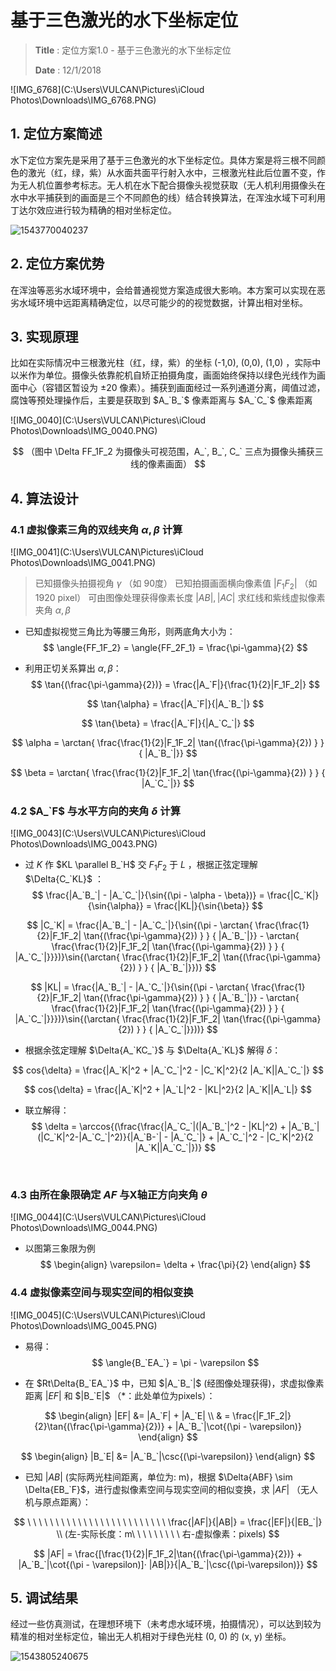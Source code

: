 # 基于三色激光的水下坐标定位
> **Title** : 定位方案1.0 - 基于三色激光的水下坐标定位
>
> **Date** : 12/1/2018

![IMG_6768](C:\Users\VULCAN\Pictures\iCloud Photos\Downloads\IMG_6768.PNG)






## 1. 定位方案简述
水下定位方案先是采用了基于三色激光的水下坐标定位。具体方案是将三根不同颜色的激光（红，绿，紫）从水面共面平行射入水中，三根激光柱此后位置不变，作为无人机位置参考标志。无人机在水下配合摄像头视觉获取（无人机利用摄像头在水中水平捕获到的画面是三个不同颜色的线）结合转换算法，在浑浊水域下可利用丁达尔效应进行较为精确的相对坐标定位。

![1543770040237](C:\Users\VULCAN\AppData\Roaming\Typora\typora-user-images\1543770040237.png)







## 2. 定位方案优势

在浑浊等恶劣水域环境中，会给普通视觉方案造成很大影响。本方案可以实现在恶劣水域环境中远距离精确定位，以尽可能少的的视觉数据，计算出相对坐标。






## 3. 实现原理
比如在实际情况中三根激光柱（红，绿，紫）的坐标 (-1,0), (0,0), (1,0) ，实际中以米作为单位。摄像头依靠舵机自矫正拍摄角度，画面始终保持以绿色光线作为画面中心（容错区暂设为 $\pm 20$ 像素）。捕获到画面经过一系列通道分离，阈值过滤，腐蚀等预处理操作后，主要是获取到 $A_`B_`$ 像素距离与 $A_`C_`​$ 像素距离



![IMG_0040](C:\Users\VULCAN\Pictures\iCloud Photos\Downloads\IMG_0040.PNG)


$$
（图中 \Delta FF_1F_2 为摄像头可视范围，A_`, B_`, C_` 三点为摄像头捕获三线的像素画面）
$$





## 4. 算法设计
### 4.1     虚拟像素三角的双线夹角 $\alpha, \beta$ 计算

![IMG_0041](C:\Users\VULCAN\Pictures\iCloud Photos\Downloads\IMG_0041.PNG)
> 已知摄像头拍摄视角 $\gamma$ （如 90度）
> 已知拍摄画面横向像素值 $|F_1F_2|$ （如 1920 pixel）
> 可由图像处理获得像素长度 $|AB|, |AC|$
> 求红线和紫线虚拟像素夹角 $\alpha, \beta​$ 



* 已知虚拟视觉三角比为等腰三角形，则两底角大小为：
    $$
    \angle{FF_1F_2} = \angle{FF_2F_1} = \frac{\pi-\gamma}{2}
    $$

* 利用正切关系算出 $\alpha, \beta$：
    $$
    \tan{(\frac{\pi-\gamma}{2})} = \frac{|A_`F|}{\frac{1}{2}|F_1F_2|}
    $$

    $$
    \tan{\alpha} = \frac{|A_`F|}{|A_`B_`|}
    $$





$$
\tan{\beta} = \frac{|A_`F|}{|A_`C_`|}
$$

$$
\alpha = \arctan{   \frac{\frac{1}{2}|F_1F_2|    \tan{(\frac{\pi-\gamma}{2})  } } { |A_`B_`|}}
$$

$$
\beta = \arctan{   \frac{\frac{1}{2}|F_1F_2|    \tan{\frac{(\pi-\gamma}{2})  } } { |A_`C_`|}}
$$





### 4.2 $A_`F$ 与水平方向的夹角 $\delta$ 计算


![IMG_0043](C:\Users\VULCAN\Pictures\iCloud Photos\Downloads\IMG_0043.PNG)


* 过 $K$ 作 $KL \parallel B_`H$ 交 $F_1F_2$ 于 $L$ ，根据正弦定理解 $\Delta{C_`KL}$ ：
    $$
    \frac{|A_`B_`| - |A_`C_`|}{\sin{(\pi - \alpha - \beta})} = \frac{|C_`K|}{\sin{\alpha}} = \frac{|KL|}{\sin{\beta}}
    $$




$$
|C_`K| = \frac{|A_`B_`| - |A_`C_`|}{\sin{(\pi - \arctan{   \frac{\frac{1}{2}|F_1F_2|    \tan{(\frac{\pi-\gamma}{2})  } } { |A_`B_`|}} - \arctan{   \frac{\frac{1}{2}|F_1F_2|    \tan{\frac{(\pi-\gamma}{2})  } } { |A_`C_`|}}})}\sin{(\arctan{   \frac{\frac{1}{2}|F_1F_2|    \tan{(\frac{\pi-\gamma}{2})  } } { |A_`B_`|}})}
$$

$$
|KL| = \frac{|A_`B_`| - |A_`C_`|}{\sin{(\pi - \arctan{   \frac{\frac{1}{2}|F_1F_2|    \tan{(\frac{\pi-\gamma}{2})  } } { |A_`B_`|}} - \arctan{   \frac{\frac{1}{2}|F_1F_2|    \tan{\frac{(\pi-\gamma}{2})  } } { |A_`C_`|}}})}\sin{(\arctan{   \frac{\frac{1}{2}|F_1F_2|    \tan{\frac{(\pi-\gamma}{2})  } } { |A_`C_`|}}))}
$$






* 根据余弦定理解 $\Delta{A_`KC_`}$ 与 $\Delta{A_`KL}$ 解得 $\delta$：


$$
cos{\delta} = \frac{|A_`K|^2 + |A_`C_`|^2 - |C_`K|^2}{2 |A_`K||A_`C_`|}
$$

$$
cos{\delta} = \frac{|A_`K|^2 + |A_`L|^2 - |KL|^2}{2 |A_`K||A_`L|}
$$



* 联立解得：
  $$
  \delta = \arccos{(\frac{\frac{|A_`C_`|(|A_`B_`|^2 - |KL|^2) + |A_`B_`|(|C_`K|^2-|A_`C_`|^2)}{|A_`B-`| - |A_`C_`|} + |A_`C_`|^2 - |C_`K|^2}{2 |A_`K||A_`C_`|})}
  $$



​    

### 4.3 由所在象限确定 $AF$ 与X轴正方向夹角 $\theta$

![IMG_0044](C:\Users\VULCAN\Pictures\iCloud Photos\Downloads\IMG_0044.PNG)

* 以图第三象限为例
    $$
    \begin{align}
    \varepsilon= \delta + \frac{\pi}{2}
    \end{align}
    $$








### 4.4 虚拟像素空间与现实空间的相似变换

![IMG_0045](C:\Users\VULCAN\Pictures\iCloud Photos\Downloads\IMG_0045.PNG)



* 易得：
  $$
  \angle{B_`EA_`} = \pi - \varepsilon
  $$





* 在 $Rt\Delta{B_`EA_`}$ 中，已知 $|A_`B_`|$ (经图像处理获得)，求虚拟像素距离 $|EF|$ 和 $|B_`E|$                                   （*：此处单位为pixels）：


$$
  \begin{align}
  |EF| &= |A_`F| + |A_`E| \\ & = \frac{|F_1F_2|}{2}\tan{(\frac{\pi-\gamma}{2})} + |A_`B_`|\cot{(\pi - \varepsilon)}
  \end{align}
$$

$$
  \begin{align}
  |B_`E| &= |A_`B_`|\csc{(\pi-\varepsilon)}
  \end{align}
$$


* 已知 $|AB|$ (实际两光柱间距离，单位为: m)，根据 $\Delta{ABF} \sim \Delta{EB_`F}$，进行虚拟像素空间与现实空间的相似变换，求 $|AF|$ （无人机与原点距离）：


$$
\ \ \ \ \ \ \ \ \ \ \ \ \ \ \ \ \ \ \ \ \ \ \ \ \ \frac{|AF|}{|AB|} = \frac{|EF|}{|EB_`|} \\
(左-实际长度：m\ \ \ \ \ \ \ \ \ 右-虚拟像素：pixels)
$$



$$
|AF| = \frac{[\frac{1}{2}|F_1F_2|\tan{(\frac{\pi-\gamma}{2})} + |A_`B_`|\cot{(\pi - \varepsilon)]· |AB|}}{|A_`B_`|\csc{(\pi-\varepsilon)}}
$$





## 5. 调试结果
经过一些仿真测试，在理想环境下（未考虑水域环境，拍摄情况），可以达到较为精准的相对坐标定位，输出无人机相对于绿色光柱 (0, 0) 的 (x, y)  坐标。



![1543805240675](C:\Users\VULCAN\AppData\Roaming\Typora\typora-user-images\1543805240675.png)








